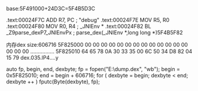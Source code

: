 base:5F491000+24D3C=5F4B5D3C

.text:00024F7C                 ADD             R7, PC  ; "debug"
.text:00024F7E                 MOV             R5, R0
.text:00024F80                 MOV             R0, R4  ; _JNIEnv *
.text:00024F82                 BL              _Z9parse_dexP7_JNIEnvPx ; parse_dex(_JNIEnv *,long long *)5F4B5F82

内存dex size:606716
5F825000  00 00 00 00 00 00 00 00  00 00 00 00 00 00 00 00  ................
5F825010  64 65 78 0A 30 33 35 00  6C 50 34 D8 82 04 15 79  dex.035.lP4....y


auto fp, begin, end, dexbyte;
fp = fopen("E:\\dump.dex", "wb");
begin = 0x5F825010;
end = begin + 606716;
for ( dexbyte = begin; dexbyte < end; dexbyte ++ )
fputc(Byte(dexbyte), fp);
